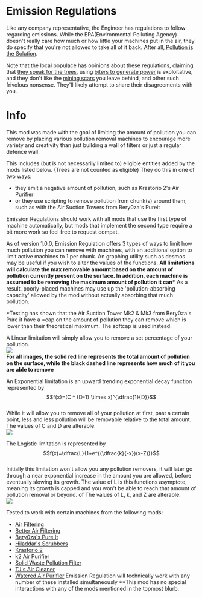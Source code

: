# Emission Regulations

Like any company representative, the Engineer has regulations to follow regarding emissions. While the EPA(Environmental Polluting Agency) doesn't really care how much or how little your machines put in the air, they do specify that you're not allowed to take all of it back. After all, [Pollution is the Solution](https://mods.factorio.com/mod/Pollution_is_the_Solution). 

Note that the local populace has opinions about these regulations, claiming that [they speak for the trees](https://mods.factorio.com/mod/i-speak-for-the-trees-v2), using [biters to generate power](https://mods.factorio.com/mod/biter-power) is exploitative, and they don't like the [mining scars](https://mods.factorio.com/mod/MiningScars) you leave behind, and other such frivolous nonsense. They'll likely attempt to share their disagreements with you.  

# Info
This mod was made with the goal of limiting the amount of pollution you can remove by placing various pollution removal machines to encourage more variety and creativity than just building a wall of filters or just a regular defence wall.

This includes (but is not necessarily limited to) eligible entities added by the mods listed below. (Trees are not counted as eligible) They do this in one of two ways:
+ they emit a negative amount of pollution, such as Krastorio 2's Air Purifier
+ or they use scripting to remove pollution from chunk(s) around them, such as with the Air Suction Towers from Bery0za's Pureit

Emission Regulations should work with all mods that use the first type of machine automatically, but mods that implement the second type require a bit more work so feel free to request compat.

As of version 1.0.0, Emission Regulation offers 3 types of ways to limit how much pollution you can remove with machines, with an additional option to limit active machines to 1 per chunk. An graphing utility such as desmos may be useful if you wish to alter the values of the functions. **All limitations will calculate the max removable amount based on the amount of pollution currently present on the surface. In addition, each machine is assumed to be removing the maximum amount of pollution it can\*** As a result, poorly-placed machines may use up the 'pollution-absorbing capacity' allowed by the mod without actually absorbing that much pollution. 

*Testing has shown that the Air Suction Tower Mk2 & Mk3 from Bery0za's Pure it have a =cap on the amount of pollution they can remove which is lower than their theoretical maximum. The softcap is used instead.

A Linear limitation will simply allow you to remove a set percentage of your pollution.  
![](https://media.discordapp.net/attachments/822364847773712397/1106227836446060634/image.png?width=741&height=670)  
**For all images, the solid red line represents the total amount of pollution on the surface, while the black dashed line represents how much of it you are able to remove**  

An Exponential limitation is an upward trending exponential decay function represented by $$f(x)=(C ^ {D-1} \times x)^{\dfrac{1}{D}}$$  
While it will allow you to remove all of your pollution at first, past a certain point, less and less pollution will be removable relative to the total amount. The values of C and D are alterable.  
![](https://media.discordapp.net/attachments/822364847773712397/1106232160932868156/image.png?width=733&height=670)

The Logistic limitation is represented by $$f(x)=\dfrac{L}{1+e^{(\dfrac{k}{-x})(x-Z)}}$$  
Initially this limitation won't allow you any pollution removers, it will later go through a near exponential increase in the amount you are allowed, before eventually slowing its growth. The value of L is this functions asymptote, meaning its growth is capped and you won't be able to reach that amount of pollution removal or beyond. of  The values of L, k, and Z are alterable.  
![](https://media.discordapp.net/attachments/822364847773712397/1106238997400932552/image.png?width=741&height=670)

Tested to work with certain machines from the following mods:
- [Air Filtering](https://mods.factorio.com/mod/air-filtering)
- [Better Air Filtering](https://mods.factorio.com/mod/better-air-filtering)
- [Bery0za's Pure It](https://mods.factorio.com/mod/bery0zas-pure-it)
- [Hiladdar's Scrubbers](https://mods.factorio.com/mod/Hiladdar_Scrubbers)
- [Krastorio 2](https://mods.factorio.com/mod/Krastorio2)
- [k2 Air Purifier](https://mods.factorio.com/mod/k2-air-purifier)
- [Solid Waste Pollution Filter](https://mods.factorio.com/mod/solidwaste-pollution-filter)
- [TJ's Air Cleaner](https://mods.factorio.com/mod/TjAirCleaner)
- [Watered Air Purifier](https://mods.factorio.com/mod/AirPurifier)
Emission Regulation will technically work with any number of these installed simultaneously
**This mod has no special interactions with any of the mods mentioned in the topmost blurb.